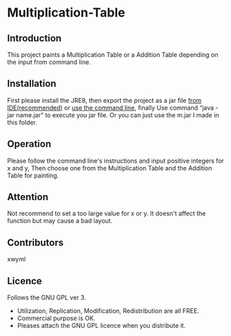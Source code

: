 # Multiplication-Table
## Introduction
   This project paints a Multiplication Table or a Addition Table depending on the input from command line.
## Installation
   First please install the JRE8, then export the project as a jar file [from IDE(recommended)](http://help.eclipse.org/mars/index.jsp?topic=%2Forg.eclipse.jdt.doc.user%2Ftasks%2Ftasks-37.htm) or [use the command   line](https://docs.oracle.com/javase/tutorial/deployment/jar/build.html), finally Use command “java -jar name.jar” to execute you jar    file. Or you can just use the m.jar I made in this folder.
## Operation
   Please follow the command line's instructions and input positive integers for x and y, Then choose one from the Multiplication    Table and the Addition Table for painting.
## Attention
   Not recommend to set a too large value for x or y. It doesn't affect the function but may cause a bad layout.
## Contributors
   xwyml
## Licence
   Follows the GNU GPL ver 3. 
   * Utilization, Replication, Modification, Redistribution are all FREE. 
   * Commercial purpose is OK. 
   * Pleases attach the GNU GPL licence when you distribute it.
